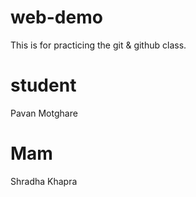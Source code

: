 # web-demo
This is for practicing the git &amp; github class.

# student
Pavan Motghare

# Mam
Shradha Khapra
